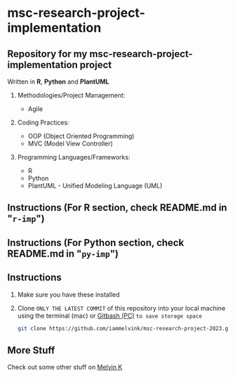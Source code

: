 # msc-research-project-implementation

## Repository for my msc-research-project-implementation project

Written in **R**, **Python** and **PlantUML**

1. Methodologies/Project Management:

   - Agile

2. Coding Practices:

   - OOP (Object Oriented Programming)
   - MVC (Model View Controller)

3. Programming Languages/Frameworks:

   - R
   - Python
   - PlantUML - Unified Modeling Language (UML)

## Instructions (For R section, check README.md in "`r-imp`")

## Instructions (For Python section, check README.md in "`py-imp`")

## Instructions

1. Make sure you have these installed

2. Clone `ONLY THE LATEST COMMIT` of this repository into your local machine using the terminal (mac) or
   [Gitbash (PC)](https://git-scm.com/download/win 'Gitbash (PC)') `to save storage space`

   ```sh
   git clone https://github.com/iammelvink/msc-research-project-2023.git --depth=1
   ```

## More Stuff

Check out some other stuff on
[Melvin K](https://github.com/iammelvink 'Melvin K GitHub page')
